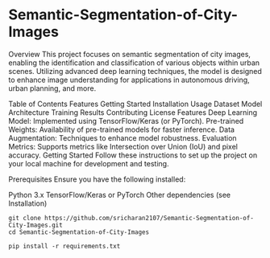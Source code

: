 # Semantic-Segmentation-of-City-Images

Overview
This project focuses on semantic segmentation of city images, enabling the identification and classification of various objects within urban scenes. Utilizing advanced deep learning techniques, the model is designed to enhance image understanding for applications in autonomous driving, urban planning, and more.

Table of Contents
Features
Getting Started
Installation
Usage
Dataset
Model Architecture
Training
Results
Contributing
License
Features
Deep Learning Model: Implemented using TensorFlow/Keras (or PyTorch).
Pre-trained Weights: Availability of pre-trained models for faster inference.
Data Augmentation: Techniques to enhance model robustness.
Evaluation Metrics: Supports metrics like Intersection over Union (IoU) and pixel accuracy.
Getting Started
Follow these instructions to set up the project on your local machine for development and testing.

Prerequisites
Ensure you have the following installed:

Python 3.x
TensorFlow/Keras or PyTorch
Other dependencies (see Installation)

```
git clone https://github.com/sricharan2107/Semantic-Segmentation-of-City-Images.git
cd Semantic-Segmentation-of-City-Images

```

```
pip install -r requirements.txt
```
